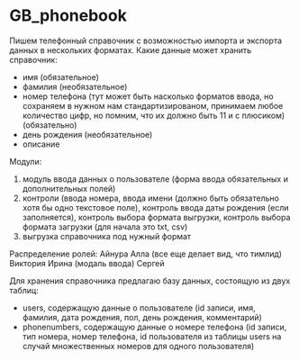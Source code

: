 # GB_phonebook
Пишем телефонный справочник с возможностью импорта и экспорта данных в нескольких форматах.
Какие данные может хранить справочник:
 - имя (обязательное)
 - фамилия (необязательное)
 - номер телефона (тут может быть насколько форматов ввода, но сохраняем в нужном нам стандартизированом, 
 принимаем любое количество цифр, но помним, что их должно быть 11 и с плюсиком) (обязательно)
 - день рождения (необязательное)
 - описание 
 
 Модули:
 1. модуль ввода данных о пользователе (форма ввода обязательных и дополнительных полей)
 2. контроли (ввода номера, ввода имени (должно быть обязательно хотя бы одно текстовое поле), контроль ввода даты рождения (если заполняется), контроль выбора формата выгрузки, контроль выбора формата загрузки (для начала это txt, csv)
 3. выгрузка справочника под нужный формат

Распределение ролей:
Айнура 
Алла (все еще делает вид, что тимлид)
Виктория
Ирина (модаль ввода)
Сергей

Для хранения справочника предлагаю базу данных, состоящую из двух таблиц:
 - users, содержащую данные о пользователе (id записи, имя, фамилия, дата рождения, пол, день рождения, комментарий)
 - phonenumbers, содержащую данные о номере телефона (id записи, тип номера, номер телефона, id пользователя из таблицы users на случай множественных номеров для одного пользователя)     
